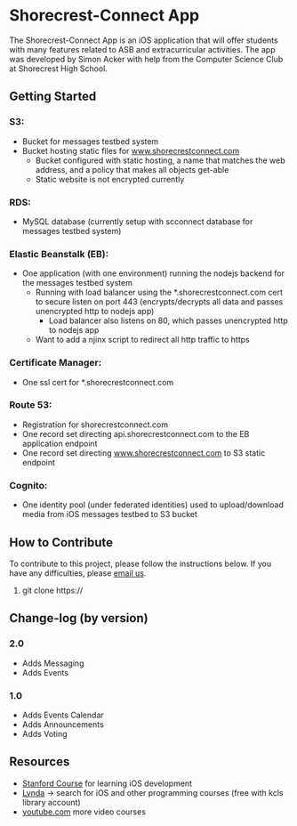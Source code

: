 # Shorecrest-Connect App

The Shorecrest-Connect App is an iOS application that will offer students with many features related to ASB and extracurricular activities. The app was developed by Simon Acker with help from the Computer Science Club at Shorecrest High School.


## Getting Started

### S3:
- Bucket for messages testbed system
- Bucket hosting static files for www.shorecrestconnect.com
    - Bucket configured with static hosting, a name that matches the web address, and a policy that makes all objects get-able
    - Static website is not encrypted currently

### RDS:
- MySQL database (currently setup with scconnect database for messages testbed system)

### Elastic Beanstalk (EB):
- One application (with one environment) running the nodejs backend for the messages testbed system
    - Running with load balancer using the *.shorecrestconnect.com cert to secure listen on port 443 (encrypts/decrypts all data and passes unencrypted http to nodejs app)
        - Load balancer also listens on 80, which passes unencrypted http to nodejs app
    - Want to add a njinx script to redirect all http traffic to https

### Certificate Manager:
- One ssl cert for *.shorecrestconnect.com

### Route 53:
- Registration for shorecrestconnect.com
- One record set directing api.shorecrestconnect.com to the EB application endpoint
- One record set directing www.shorecrestconnect.com to S3 static endpoint

### Cognito:
- One identity pool (under federated identities) used to upload/download media from iOS messages testbed to S3 bucket

## How to Contribute

To contribute to this project, please follow the instructions below. If you have any difficulties, please [email us](mailto:simon.acker@icloud.com).

1. git clone https://

## Change-log (by version)

### 2.0
* Adds Messaging
* Adds Events

### 1.0
* Adds Events Calendar
* Adds Announcements
* Adds Voting

## Resources

 * [Stanford Course](https://itunes.apple.com/us/course/developing-ios-9-apps-swift/id1104579961) for learning iOS development
 * [Lynda](https://www.lynda.com) -> search for iOS and other programming courses (free with kcls library account)
 * [youtube.com](https://www.youtube.com) more video courses
